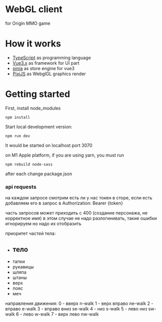 # WebGL client
for Origin MMO game

# How it works

- [TypeScript](https://github.com/microsoft/TypeScript) as programming language
- [Vue3.x](https://github.com/vuejs/vue-next) as framework for UI part
- [pinia](https://github.com/vuejs/pinia) as store engine for vue3
- [PixiJS](https://github.com/pixijs/pixi.js) as WebglGL graphics render

# Getting started
First, install node_modules
```shell
npm install
```

Start local development version:
```shell
npm run dev
```
It would be started on localhost port 3070

on M1 Apple platform, if you are using yarn, you must run
```shell
npm rebuild node-sass
```
after each change package.json

### api requests

на каждом запросе смотрим есть ли у нас токен в сторе, если есть добавляем его в запрос в Authorization: Bearer {token}

часть запросов может приходить с 400 (создание персонажа, не корректное имя) в этом случае не надо разлогинивать, такие ошибки игнорируем но надо их отобразить

приоритет частей тела:
- тело
  - 
- тапки
- рукавицы
- шляпа
- штаны
- верх
- пояс
- меч

направления движения:
0 - вверх         n-walk
1 - верх вправо   ne-walk
2 - вправо        e-walk
3 - вправо вниз   se-walk
4 - низ           s-walk
5 - лево низ      sw-walk
6 - лево          w-walk
7 - верх лево     nw-walk